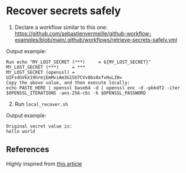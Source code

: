 # Recover secrets safely

1) Declare a workflow similar to this one:
https://github.com/sebastienvermeille/github-workflow-examples/blob/main/.github/workflows/retrieve-secrets-safely.yml

Output example:
```
Run echo "MY_LOST_SECRET (***)     = ${MY_LOST_SECRET}"
MY_LOST_SECRET (***)     = ***
MY_LOST_SECRET (openssl) = U2FsdGVkX19hrmjEmMviAm3G1SU7CVv86x0xfvHuLZ0=
Copy the above value, and then execute locally:
echo PASTE_HERE | openssl base64 -d | openssl enc -d -pbkdf2 -iter $OPENSSL_ITERATIONS -aes-256-cbc -k $OPENSSL_PASSWORD
```

2) Run `local_recover.sh` 

Output example:
```
Original secret value is:
hello world

```

## References
Highly inspired from [this article](https://meirg.co.il/2022/07/01/how-to-recover-secrets-from-github-actions/)
